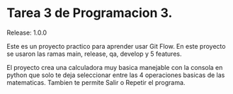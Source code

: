 # Tarea 3 de Programacion 3.

Release: 1.0.0

Este es un proyecto practico para aprender usar Git Flow. En este proyecto se usaron las ramas main, release, qa, develop y 5 features.

El proyecto crea una calculadora muy basica manejable con la consola en python que solo te deja seleccionar entre las 4 operaciones basicas de las matematicas. Tambien te permite Salir o Repetir el programa.
